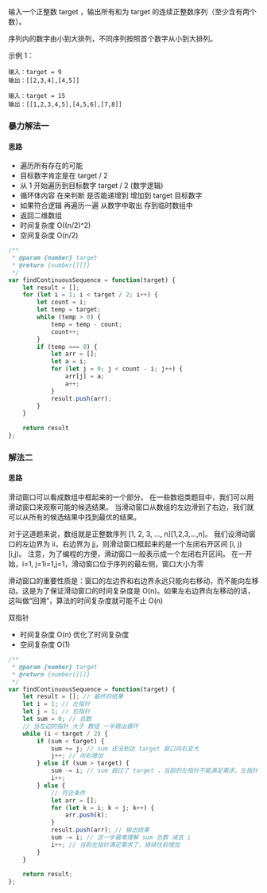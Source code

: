 输入一个正整数 target ，输出所有和为 target 的连续正整数序列（至少含有两个数）。

序列内的数字由小到大排列，不同序列按照首个数字从小到大排列。

示例 1：

```
输入：target = 9
输出：[[2,3,4],[4,5]]
```


```
输入：target = 15
输出：[[1,2,3,4,5],[4,5,6],[7,8]]
```


### 暴力解法一

#### 思路

* 遍历所有存在的可能
* 目标数字肯定是在 target / 2 
* 从 1 开始遍历到目标数字 target / 2 (数学逻辑)
* 循环体内容 在来判断 是否能递增到 增加到 target 目标数字
* 如果符合逻辑 再遍历一遍 从数字中取出 存到临时数组中
* 返回二维数组
* 时间复杂度 O((n/2)^2)
* 空间复杂度 O(n/2)


```js
/**
 * @param {number} target
 * @return {number[][]}
 */
var findContinuousSequence = function(target) {
    let result = [];
    for (let i = 1; i < target / 2; i++) {
        let count = i;
        let temp = target;
        while (temp > 0) {
            temp = temp - count;
            count++;
        }
        if (temp === 0) {
            let arr = [];
            let a = i;
            for (let j = 0; j < count - i; j++) {
                arr[j] = a;
                a++;
            }
            result.push(arr);
        }
    }
    
    return result
};
```

### 解法二

#### 思路

滑动窗口可以看成数组中框起来的一个部分。
在一些数组类题目中，我们可以用滑动窗口来观察可能的候选结果。
当滑动窗口从数组的左边滑到了右边，我们就可以从所有的候选结果中找到最优的结果。

对于这道题来说，数组就是正整数序列 [1, 2, 3, ..., n][1,2,3,…,n]。
我们设滑动窗口的左边界为 ii，右边界为 jj，则滑动窗口框起来的是一个左闭右开区间 [i, j)[i,j)。
注意，为了编程的方便，滑动窗口一般表示成一个左闭右开区间。
在一开始，i=1, j=1i=1,j=1，滑动窗口位于序列的最左侧，窗口大小为零

滑动窗口的重要性质是：窗口的左边界和右边界永远只能向右移动，而不能向左移动。这是为了保证滑动窗口的时间复杂度是 O(n)。如果左右边界向左移动的话，这叫做“回溯”，算法的时间复杂度就可能不止 O(n)

双指针

* 时间复杂度 O(n) 优化了时间复杂度
* 空间复杂度 O(1)


```js
/**
 * @param {number} target
 * @return {number[][]}
 */
var findContinuousSequence = function(target) {
    let result = []; // 最终的结果
    let i = 1; // 左指针
    let j = 1; // 右指针
    let sum = 0; // 总数
    // 当左边的指针 大于 数组 一半跳出循环
    while (i < target / 2) {
        if (sum < target) {
            sum += j; // sum 还没到达 target 窗口向右变大
            j++; // 向右增加
        } else if (sum > target) {
            sum -= i; // sum 超过了 target ，当前的左指针不能满足需求，左指针 向右增加
            i++;
        } else {
            // 符合条件
            let arr = [];
            for (let k = i; k < j; k++) {
                arr.push(k);
            }
            result.push(arr); // 输出结果
            sum -= i; // 这一步最难理解 sum 总数 减去 i
            i++; // 当前左指针满足需求了，继续往前增加
        }
    }
    
    return result;
};
```